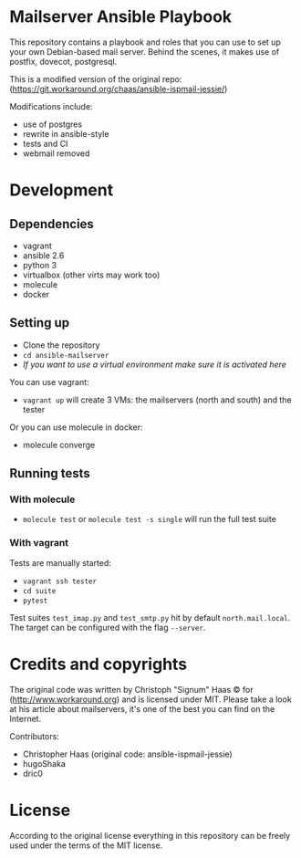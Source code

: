 # Mailserver Ansible Playbook

This repository contains a playbook and roles that you can use to set up your
own Debian-based mail server. Behind the scenes, it makes use of postfix,
dovecot, postgresql.

This is a modified version of the original repo:
(https://git.workaround.org/chaas/ansible-ispmail-jessie/)

Modifications include:
* use of postgres
* rewrite in ansible-style
* tests and CI
* webmail removed

# Development

## Dependencies

* vagrant
* ansible 2.6
* python 3
* virtualbox (other virts may work too)
* molecule
* docker

## Setting up

* Clone the repository
* `cd ansible-mailserver`
* *If you want to use a virtual environment make sure it is activated here*

You can use vagrant:

* `vagrant up` will create 3 VMs: the mailservers (north and south) and the tester

Or you can use molecule in docker:

* molecule converge

## Running tests

### With molecule

* `molecule test` or `molecule test -s single` will run the full test suite

### With vagrant

Tests are  manually started:
* `vagrant ssh tester`
* `cd suite`
* `pytest`

Test suites `test_imap.py` and `test_smtp.py` hit by default
`north.mail.local`. The target can be configured with the flag `--server`.

# Credits and copyrights

The original code was written by Christoph "Signum" Haas © for
(http://www.workaround.org) and is licensed under MIT.
Please take a look at his article about mailservers, it's one of the best you
can find on the Internet.

Contributors:
- Christopher Haas (original code: ansible-ispmail-jessie)
- hugoShaka
- dric0

# License

According to the original license everything in this repository can be freely
used under the terms of the MIT license.
